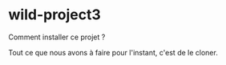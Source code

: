 # wild-project3

Comment installer ce projet ?

Tout ce que nous avons à faire pour l'instant, c'est de le cloner.
